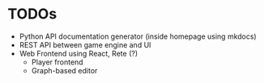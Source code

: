 # TODOs

- Python API documentation generator (inside homepage using mkdocs)
- REST API between game engine and UI
- Web Frontend using React, Rete (?)
  - Player frontend
  - Graph-based editor
